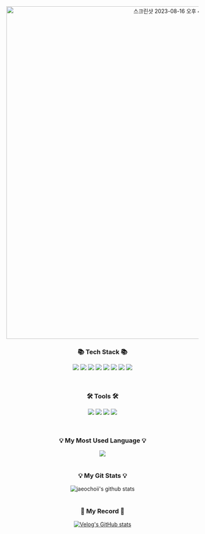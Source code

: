 <div align="center">
<img width="871" alt="스크린샷 2023-08-16 오후 4 00 42" src="https://github.com/jaeochoii/jaeochoii/assets/103018984/db29688e-6a94-47bd-aa14-886daf1915da">

### 📚 Tech Stack 📚
<p>
<img src="https://img.shields.io/badge/HTML5-E34F26?style=for-the-badge&logo=HTML5&logoColor=white"/>
<img src="https://img.shields.io/badge/CSS3-1572B6?style=for-the-badge&logo=CSS3&logoColor=white"/>
<img src="https://img.shields.io/badge/JAVASCRIPT-F7DF1E?style=for-the-badge&logo=JavaScript&logoColor=black"/>
<img src="https://img.shields.io/badge/REACT-61DAFB?style=for-the-badge&logo=React&logoColor=black"/>
<img src="https://img.shields.io/badge/C++-F59542?style=for-the-badge&logo=C&logoColor=black"/>
<img src="https://img.shields.io/badge/PYTHON-1A63A3?style=for-the-badge&logo=Python&logoColor=black"/>
<img src="https://img.shields.io/badge/STYLED_COMPONENTS-CD5D85?style=for-the-badge&logo=StyledComponents&logoColor=black"/>
<img src="https://img.shields.io/badge/JEST-DC143C?style=for-the-badge&logo=Jest&logoColor=white"/>
</p>
<br/>

### 🛠 Tools 🛠
<p>
<img src="https://img.shields.io/badge/Visual Studio Code-007ACC?style=for-the-badge&logo=VisualStudioCode&logoColor=white"/>
<img src="https://img.shields.io/badge/GitHub-181717?style=for-the-badge&logo=GitHub&logoColor=white"/>
<img src="https://img.shields.io/badge/Figma-F24E1E?style=for-the-badge&logo=Figma&logoColor=white"/>
<a href="https://velog.io/@jaeochoiii" target="_blank">
  <img src="https://img.shields.io/badge/Velog-20C997?style=for-the-badge&logo=Velog&logoColor=white"/>
</a>
</p>
<br/>

### 💡 My Most Used Language 💡
<a href="https://github.com/jaeochoii">
    <img align="center" src="https://github-readme-stats.vercel.app/api/top-langs/?username=jaeochoii&layout=compact&show_icons=false&show_owner=jaeochoii&hide_title=false&theme=vue&hide=false" />
  </a>
<br/>
<br/>

### 💡 My Git Stats 💡
![jaeochoii's github stats](https://github-readme-stats.vercel.app/api?username=jaeochoii&show_icons=true&theme=vue)
<br/>
<br/>

### 📝 My Record 📝
[![Velog's GitHub stats](https://velog-readme-stats.vercel.app/api?name=jaeochoiii)](https://velog.io/@jaeochoiii)

</div>
